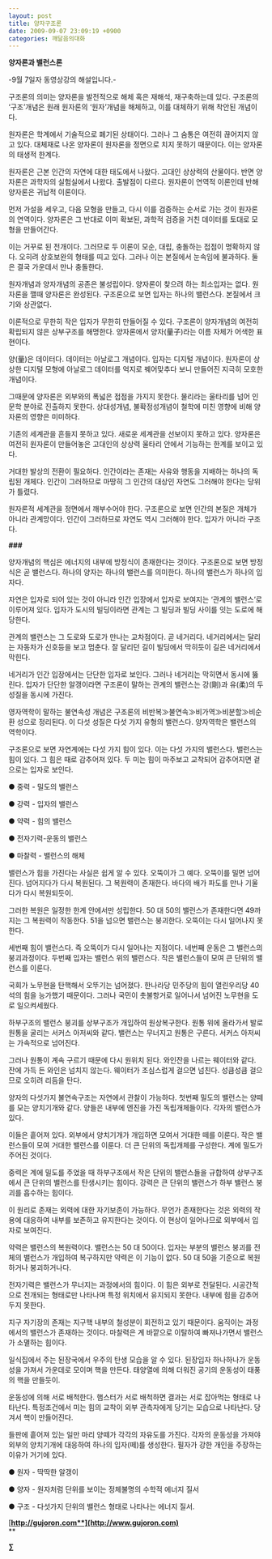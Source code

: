 ```yaml
---
layout: post
title: 양자구조론
date: 2009-09-07 23:09:19 +0900
categories: 깨달음의대화
---
```

**양자론과 밸런스론**

-9월 7일자 동영상강의 해설입니다.-

구조론의 의미는 양자론을 발전적으로 해체 혹은 재해석, 재구축하는데 있다. 구조론의 ‘구조’개념은 원래 원자론의 ‘원자’개념을 해체하고, 이를 대체하기 위해 착안된 개념이다. 

원자론은 학계에서 기술적으로 폐기된 상태이다. 그러나 그 숨통은 여전히 끊어지지 않고 있다. 대체재로 나온 양자론이 원자론을 정면으로 치지 못하기 때문이다. 이는 양자론의 태생적 한계다.

원자론은 근본 인간의 자연에 대한 태도에서 나왔다. 고대인 상상력의 산물이다. 반면 양자론은 과학자의 실험실에서 나왔다. 출발점이 다르다. 원자론이 연역적 이론인데 반해 양자론은 귀납적 이론이다. 

먼저 가설을 세우고, 다음 모형을 만들고, 다시 이를 검증하는 순서로 가는 것이 원자론의 연역이다. 양자론은 그 반대로 이미 확보된, 과학적 검증을 거친 데이터를 토대로 모형을 만들어간다.

이는 거꾸로 된 전개이다. 그러므로 두 이론이 모순, 대립, 충돌하는 접점이 명확하지 않다. 오히려 상호보완의 형태를 띠고 있다. 그러나 이는 본질에서 눈속임에 불과하다. 둘은 결국 가운데서 만나 충돌한다.

원자개념과 양자개념의 공존은 불성립이다. 양자론이 찾으려 하는 최소입자는 없다. 원자론을 깰때 양자론은 완성된다. 구조론으로 보면 입자는 하나의 밸런스다. 본질에서 크기와 상관없다. 

이론적으로 무한히 작은 입자가 무한히 만들어질 수 있다. 구조론이 양자개념의 여전히 확립되지 않은 상부구조를 해명한다. 양자론에서 양자(量子)라는 이름 자체가 어색한 표현이다.

양(量)은 데이터다. 데이터는 아날로그 개념이다. 입자는 디지털 개념이다. 원자론이 상상한 디지털 모형에 아날로그 데이터를 억지로 꿰어맞추다 보니 만들어진 지극히 모호한 개념이다. 

그때문에 양자론은 외부와의 폭넓은 접점을 가지지 못한다. 물리라는 울타리를 넘어 인문학 분야로 진출하지 못한다. 상대성개념, 불확정성개념이 철학에 미친 영향에 비해 양자론의 영향은 미미하다.

기존의 세계관을 흔들지 못하고 있다. 새로운 세계관을 선보이지 못하고 있다. 양자론은 여전히 원자론이 만들어놓은 고대인의 상상력 울타리 안에서 기능하는 한계를 보이고 있다. 

거대한 발상의 전환이 필요하다. 인간이라는 존재는 사유와 행동을 지배하는 하나의 독립된 개체다. 인간이 그러하므로 마땅히 그 인간의 대상인 자연도 그러해야 한다는 당위가 틀렸다.

원자론적 세계관을 정면에서 깨부수어야 한다. 구조론으로 보면 인간의 본질은 개체가 아니라 관계망이다. 인간이 그러하므로 자연도 역시 그러해야 한다. 입자가 아니라 구조다. 

**###**

양자개념의 핵심은 에너지의 내부에 방정식이 존재한다는 것이다. 구조론으로 보면 방정식은 곧 밸런스다. 하나의 양자는 하나의 밸런스를 의미한다. 하나의 밸런스가 하나의 입자다.

자연은 입자로 되어 있는 것이 아니라 인간 입장에서 입자로 보여지는 ‘관계의 밸런스’로 이루어져 있다. 입자가 도시의 빌딩이라면 관계는 그 빌딩과 빌딩 사이를 잇는 도로에 해당한다. 

관계의 밸런스는 그 도로와 도로가 만나는 교차점이다. 곧 네거리다. 네거리에서는 달리는 자동차가 신호등을 보고 멈춘다. 잘 달리던 길이 빌딩에서 막히듯이 길은 네거리에서 막힌다. 

네거리가 인간 입장에서는 단단한 입자로 보인다. 그러나 네거리는 막히면서 동시에 뚫린다. 입자가 단단한 알갱이라면 구조론이 말하는 관계의 밸런스는 강(剛)과 유(柔)의 두 성질을 동시에 가진다. 

영자역학이 말하는 불연속성 개념은 구조론의 비반복≫불연속≫비가역≫비분할≫비순환 성으로 정리된다. 이 다섯 성질은 다섯 가지 유형의 밸런스다. 양자역학은 밸런스의 역학이다.

구조론으로 보면 자연계에는 다섯 가지 힘이 있다. 이는 다섯 가지의 밸런스다. 밸런스는 힘이 있다. 그 힘은 때로 감추어져 있다. 두 미는 힘이 마주보고 교착되어 감추어지면 겉으로는 입자로 보인다.

● 중력 - 밀도의 밸런스

● 강력 - 입자의 밸런스

● 약력 - 힘의 밸런스

● 전자기력-운동의 밸런스

● 마찰력 - 밸런스의 해체

밸런스가 힘을 가진다는 사실은 쉽게 알 수 있다. 오뚝이가 그 예다. 오뚝이를 밀면 넘어진다. 넘어지다가 다시 복원된다. 그 복원력이 존재한다. 바다의 배가 파도를 만나 기울다가 다시 복원되듯이.

그러한 복원은 일정한 한계 안에서만 성립한다. 50 대 50의 밸런스가 존재한다면 49까지는 그 복원력이 작동한다. 51을 넘으면 밸런스는 붕괴한다. 오뚝이는 다시 일어나지 못한다.

세번째 힘이 밸런스다. 즉 오뚝이가 다시 일어나는 지점이다. 네번째 운동은 그 밸런스의 붕괴과정이다. 두번째 입자는 밸런스 위의 밸런스다. 작은 밸런스들이 모여 큰 단위의 밸런스를 이룬다.

국회가 노무현을 탄핵해서 오뚜기는 넘어졌다. 한나라당 민주당의 힘이 열린우리당 40석의 힘을 능가했기 때문이다. 그러나 국민이 촛불항거로 일어나서 넘어진 노무현을 도로 일으켜세웠다.

하부구조의 밸런스 붕괴를 상부구조가 개입하여 원상복구한다. 원통 위에 올라가서 발로 원통을 굴리는 서커스 아저씨와 같다. 밸런스는 무너지고 원통은 구른다. 서커스 아저씨는 가속적으로 넘어진다.

그러나 원통이 계속 구르기 때문에 다시 원위치 된다. 와인잔을 나르는 웨이터와 같다. 잔에 가득 든 와인은 넘치지 않는다. 웨이터가 조심스럽게 걸으면 넘친다. 성큼성큼 걸으므로 오히려 리듬을 탄다.

양자의 다섯가지 불연속구조는 자연에서 관찰이 가능하다. 첫번째 밀도의 밸런스는 양떼를 모는 양치기개와 같다. 양들은 내부에 엔진을 가진 독립개체들이다. 각자의 밸런스가 있다.

이들은 흩어져 있다. 외부에서 양치기개가 개입하면 모여서 거대한 떼를 이룬다. 작은 밸런스들이 모여 거대한 밸런스를 이룬다. 더 큰 단위의 독립개체를 구성한다. 계에 밀도가 주어진 것이다.

중력은 계에 밀도를 주었을 때 하부구조에서 작은 단위의 밸런스들을 규합하여 상부구조에서 큰 단위의 밸런스를 탄생시키는 힘이다. 강력은 큰 단위의 밸런스가 하부 밸런스 붕괴를 흡수하는 힘이다. 

이 원리로 존재는 외력에 대한 자기보존이 가능하다. 무언가 존재한다는 것은 외력의 작용에 대응하여 내부를 보존하고 유지한다는 것이다. 이 현상이 일어나므로 외부에서 입자로 보여진다.

약력은 밸런스의 복원력이다. 밸런스는 50 대 50이다. 입자는 부분의 밸런스 붕괴를 전체의 밸런스가 개입하여 복구하지만 약력은 이 기능이 없다. 50 대 50을 기준으로 복원하거나 붕괴하거나다.

전자기력은 밸런스가 무너지는 과정에서의 힘이다. 이 힘은 외부로 전달된다. 시공간적으로 전개되는 형태로만 나타나며 특정 위치에서 유지되지 못한다. 내부에 힘을 감추어두지 못한다.

지구 자기장의 존재는 지구핵 내부의 철성분이 회전하고 있기 때문이다. 움직이는 과정에서의 밸런스가 존재하는 것이다. 마찰력은 계 바깥으로 이탈하여 빠져나가면서 밸런스가 소멸하는 힘이다.

일식집에서 주는 된장국에서 우주의 탄생 모습을 알 수 있다. 된장입자 하나하나가 운동성을 가져서 가운데로 모이며 핵을 만든다. 태양열에 의해 더워진 공기의 운동성이 태풍의 핵을 만들듯이.

운동성에 의해 서로 배척한다. 햄스터가 서로 배척하면 결과는 서로 잡아먹는 형태로 나타난다. 특정조건에서 미는 힘의 교착이 외부 관측자에게 당기는 모습으로 나타난다. 당겨서 핵이 만들어진다.

들판에 흩어져 있는 일만 마리 양떼가 각각의 자유도를 가진다. 각자의 운동성을 가져야 외부의 양치기개에 대응하여 하나의 입자(떼)를 생성한다. 필자가 강한 개인을 주장하는 이유가 거기에 있다.

● 원자 - 딱딱한 알갱이

● 양자 - 원자처럼 단위를 보이는 정체불명의 수학적 에너지 질서

● 구조 - 다섯가지 단위의 밸런스 형태로 나타나는 에너지 질서.

[**http://gujoron.com**](http://www.gujoron.com)**  
** 

**∑**